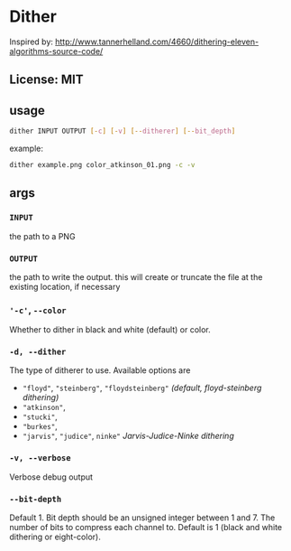 # Dither

Inspired by: <http://www.tannerhelland.com/4660/dithering-eleven-algorithms-source-code/>

## License: MIT

## usage

```bash
dither INPUT OUTPUT [-c] [-v] [--ditherer] [--bit_depth]
```

example:

```bash
dither example.png color_atkinson_01.png -c -v
```

## args

### `INPUT`

the path to a PNG

### `OUTPUT`

the path to write the output. this will create or truncate the file at the existing location, if necessary

### `'-c'`, `--color`

Whether to dither in black and white (default) or color.

### `-d, --dither`

The type of ditherer to use. Available options are

- `"floyd"`, `"steinberg"`, `"floydsteinberg"` _(default, floyd-steinberg dithering)_
- `"atkinson"`,
- `"stucki"`,
- `"burkes"`,
- `"jarvis"`, `"judice"`, `ninke"` _Jarvis-Judice-Ninke dithering_

### `-v, --verbose`

Verbose debug output

### `--bit-depth`

Default 1\. Bit depth should be an unsigned integer between 1 and 7\. The number of bits to compress each channel to. Default is 1 (black and white dithering or eight-color).
